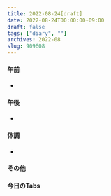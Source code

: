 ```yaml
---
title: 2022-08-24[draft]
date: 2022-08-24T00:00:00+09:00
draft: false
tags: ["diary", ""]
archives: 2022-08
slug: 909608
---
```

#### 午前
- 
#### 午後
- 
#### 体調
- 
#### その他
#### 今日のTabs